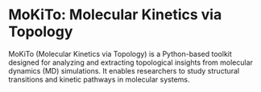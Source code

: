 # MoKiTo: Molecular Kinetics via Topology

MoKiTo (Molecular Kinetics via Topology) is a Python-based toolkit designed for analyzing and extracting topological insights from molecular dynamics (MD) simulations. It enables researchers to study structural transitions and kinetic pathways in molecular systems.
